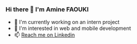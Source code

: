 ### Hi there 👋 I'm Amine FAOUKI

<!--
**faoukiamine/intro** is a ✨ _special_ ✨ repository because its `README.md` (this file) appears on your GitHub profile.
Here are some ideas to get you started:
- 🔭 I’m currently working on ...
- 🌱 I’m currently learning ...
- 👯 I’m looking to collaborate on ...
- 🤔 I’m looking for help with ...
- 💬 Ask me about ...
- 📫 How to reach me: ...
- 😄 Pronouns: ...
- ⚡ Fun fact: ...
-->

* 🔭 I'm currently working on an intern project
* 👀 I'm interested in web and mobile development
* 📫 [Reach me on Linkedin](https://www.linkedin.com/in/faoukiamine/)
